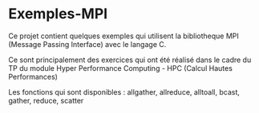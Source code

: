 # Exemples-MPI

Ce projet contient quelques exemples qui utilisent la bibliotheque MPI (Message Passing Interface) avec le langage C.

Ce sont principalement des exercices qui ont été réalisé dans le cadre du TP du module Hyper Performance Computing - HPC (Calcul Hautes Performances) 

Les fonctions qui sont disponibles : allgather, allreduce, alltoall, bcast, gather, reduce, scatter 
